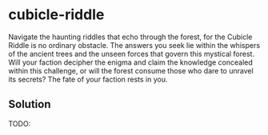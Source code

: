 # cubicle-riddle

Navigate the haunting riddles that echo through the forest, for the Cubicle Riddle is no ordinary obstacle. 
The answers you seek lie within the whispers of the ancient trees and the unseen forces that govern this mystical forest. 
Will your faction decipher the enigma and claim the knowledge concealed within this challenge, or will the forest consume those who dare to unravel its secrets? The fate of your faction rests in you.

## Solution

TODO:
